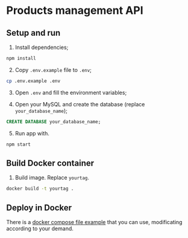 # Products management API

## Setup and run

1. Install dependencies;

```bash
npm install
```

2. Copy `.env.example` file to `.env`;

```bash
cp .env.example .env
```

3. Open `.env` and fill the environment variables;

4. Open your MySQL and create the database (replace `your_database_name`);

```sql
CREATE DATABASE your_database_name;
```

5. Run app with.

```bash
npm start
```

## Build Docker container

1. Build image. Replace `yourtag`.

```bash
docker build -t yourtag .
```

## Deploy in Docker

There is a [docker compose file example](docker-compose.yml) that you can use, modificating according to your demand.
